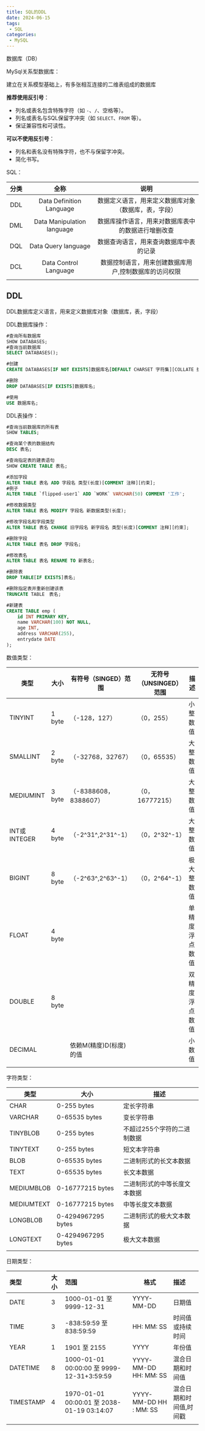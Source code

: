 ```yaml
---
title: SQL的DDL
date: 2024-06-15
tags:
 - SQL
categories:
 - MySQL
---
```


数据库（DB）

MySql关系型数据库：

建立在关系模型基础上，有多张相互连接的二维表组成的数据库

**推荐使用反引号**：

- 列名或表名包含特殊字符（如 `-`、`/`、空格等）。
- 列名或表名与SQL保留字冲突（如 `SELECT`、`FROM` 等）。
- 保证兼容性和可读性。

**可以不使用反引号**：

- 列名和表名没有特殊字符，也不与保留字冲突。
- 简化书写。



SQL：

| 分类 |            全称            |                         说明                          |
| :--: | :------------------------: | :---------------------------------------------------: |
| DDL  |  Data Definition Language  | 数据定义语言，用来定义数据库对象（数据库，表，字段）  |
| DML  | Data Manipulation language |  数据库操作语言，用来对数据库表中的数据进行增删改查   |
| DQL  |    Data Query language     |        数据查询语言，用来查询数据库中表的记录         |
| DCL  |   Data Control Language    | 数据控制语言，用来创建数据库用户,控制数据库的访问权限 |
|      |                            |                                                       |

## DDL

DDL数据库定义语言，用来定义数据库对象（数据库，表，字段）

DDL数据库操作：

```sql
#查询所有数据库
SHOW DATABASES;
#查询当前数据库
SELECT DATABASES();

#创建
CREATE DATABASES[IF NOT EXISTS]数据库名[DEFAULT CHARSET 字符集][COLLATE 排序规则];

#删除
DROP DATABASES[IF EXISTS]数据库名;

#使用
USE 数据库名;
```

DDL表操作：

```sql
#查询当前数据库的所有表
SHOW TABLES;

#查询某个表的数据结构
DESC 表名;

#查询指定表的建表语句
SHOW CREATE TABLE 表名;

#添加字段
ALTER TABLE 表名 ADD 字段名 类型(长度)[COMMENT 注释][约束];
#例子
ALTER TABLE `flipped-user1` ADD `WORK` VARCHAR(50) COMMENT '工作';

#修改数据类型
ALTER TABLE 表名 MODIFY 字段名 新数据类型(长度);

#修改字段名和字段类型
ALTER TABLE 表名 CHANGE 旧字段名 新字段名 类型(长度)[COMMENT 注释][约束];

#删除字段
ALTER TABLE 表名 DROP 字段名;

#修改表名
ALTER TABLE 表名 RENAME TO 新表名;

#删除表
DROP TABLE[IF EXISTS]表名;

#删除指定表并重新创建该表
TRUNCATE TABLE　表名;

#新建表
CREATE TABLE emp (
    id INT PRIMARY KEY,
    name VARCHAR(100) NOT NULL,
    age INT,
    address VARCHAR(255),
    entrydate DATE
);


```

数值类型：

| 类型         | 大小   | 有符号（SINGED）范围   | 无符号（UNSINGED）范围 | 描述           |
| ------------ | ------ | ---------------------- | ---------------------- | -------------- |
| TINYINT      | 1 byte | （-128，127）          | （0，255）             | 小整数值       |
| SMALLINT     | 2 byte | （-32768，32767）      | （0，65535）           | 大整数值       |
| MEDIUMINT    | 3 byte | （-8388608，8388607）  | （0，16777215）        | 大整数值       |
| INT或INTEGER | 4 byte | （-2^31^,2^31^-1）     | （0，2^32^-1）         | 大整数值       |
| BIGINT       | 8 byte | （-2^63^,2^63^-1）     | （0，2^64^-1）         | 极大整数值     |
| FLOAT        | 4 byte |                        |                        | 单精度浮点数值 |
| DOUBLE       | 8 byte |                        |                        | 双精度浮点数值 |
| DECIMAL      |        | 依赖M(精度)D(标度)的值 |                        | 小数值         |
|              |        |                        |                        |                |

字符类型：

| 类型       | 大小               | 描述                         |
| ---------- | ------------------ | ---------------------------- |
| CHAR       | 0-255 bytes        | 定长字符串                   |
| VARCHAR    | 0-65535 bytes      | 变长字符串                   |
| TINYBLOB   | 0-255 bytes        | 不超过255个字符的二进制数据  |
| TINYTEXT   | 0-255 bytes        | 短文本字符串                 |
| BLOB       | 0-65535 bytes      | 二进制形式的长文本数据       |
| TEXT       | 0-65535 bytes      | 长文本数据                   |
| MEDIUMBLOB | 0-16777215 bytes   | 二进制形式的中等长度文本数据 |
| MEDIUMTEXT | 0-16777215 bytes   | 中等长度文本数据             |
| LONGBLOB   | 0-4294967295 bytes | 二进制形式的极大文本数据     |
| LONGTEXT   | 0-4294967295 bytes | 极大文本数据                 |
|            |                    |                              |

日期类型：

| 类型      | 大小 | 范围                                       | 格式                   | 描述                    |
| :-------- | :--- | :----------------------------------------- | ---------------------- | :---------------------- |
| DATE      | 3    | 1000-01-01 至 9999-12-31                   | YYYY-MM-DD             | 日期值                  |
| TIME      | 3    | -838:59:59 至 838:59:59                    | HH: MM: SS             | 时间值或持续时间        |
| YEAR      | 1    | 1901 至 2155                               | YYYY                   | 年份值                  |
| DATETIME  | 8    | 1000-01-01 00:00:00 至 9999-12-31+3:59:59  | YYYY-MM-DD HH: MM: SS  | 混合日期和时间值        |
| TIMESTAMP | 4    | 1970-01-01 00:00:01 至 2038-01-19 03:14:07 | YYYY-MM-DD HH : MM: SS | 混合日期和时间值,时间戳 |
|           |      |                                            |                        |                         |